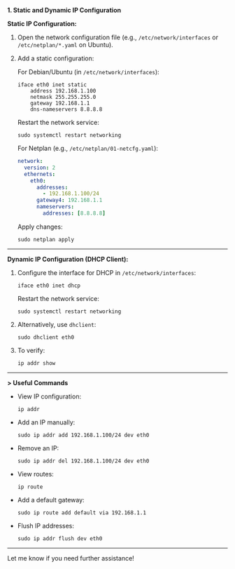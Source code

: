 

**1. Static and Dynamic IP Configuration**

**Static IP Configuration:**

1. Open the network configuration file (e.g., `/etc/network/interfaces` or `/etc/netplan/*.yaml` on Ubuntu).

2. Add a static configuration:

   For Debian/Ubuntu (in `/etc/network/interfaces`):

   ```
   iface eth0 inet static
       address 192.168.1.100
       netmask 255.255.255.0
       gateway 192.168.1.1
       dns-nameservers 8.8.8.8
   ```

   Restart the network service:

   ```
   sudo systemctl restart networking
   ```

   For Netplan (e.g., `/etc/netplan/01-netcfg.yaml`):

   ```yaml
   network:
     version: 2
     ethernets:
       eth0:
         addresses:
           - 192.168.1.100/24
         gateway4: 192.168.1.1
         nameservers:
           addresses: [8.8.8.8]
   ```

   Apply changes:

   ```
   sudo netplan apply
   ```

---

**Dynamic IP Configuration (DHCP Client):**

1. Configure the interface for DHCP in `/etc/network/interfaces`:

   ```
   iface eth0 inet dhcp
   ```

   Restart the network service:

   ```
   sudo systemctl restart networking
   ```

2. Alternatively, use `dhclient`:

   ```
   sudo dhclient eth0
   ```

3. To verify:

   ```
   ip addr show
   ```

---

**> Useful Commands**

- View IP configuration:

  ```
  ip addr
  ```

- Add an IP manually:

  ```
  sudo ip addr add 192.168.1.100/24 dev eth0
  ```

- Remove an IP:

  ```
  sudo ip addr del 192.168.1.100/24 dev eth0
  ```

- View routes:

  ```
  ip route
  ```

- Add a default gateway:

  ```
  sudo ip route add default via 192.168.1.1
  ```

- Flush IP addresses:

  ```
  sudo ip addr flush dev eth0
  ```

---

Let me know if you need further assistance!